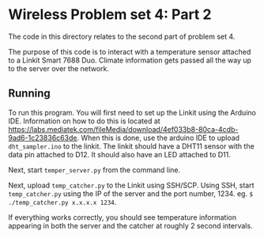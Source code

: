 # Wireless Problem set 4: Part 2
The code in this directory relates to the second part of problem set 4.

The purpose of this code is to interact with a temperature sensor attached to
a Linkit Smart 7688 Duo.  Climate information gets passed all the way up to the
server over the network.

## Running
To run this program.  You will first need to set up the Linkit using the
Arduino IDE.  Information on how to do this is located at
https://labs.mediatek.com/fileMedia/download/4ef033b8-80ca-4cdb-9ad6-1c23836c63de.
When this is done, use the arduino IDE to upload `dht_sampler.ino` to the linkit.
The linkit should have a DHT11 sensor with the data pin attached to D12.  It should
also have an LED attached to D11.

Next, start `temper_server.py` from the command line.

Next, upload `temp_catcher.py` to the Linkit using SSH/SCP.  Using SSH, start
`temp_catcher.py` using the IP of the server and the port number, 1234.
eg. `$ ./temp_catcher.py x.x.x.x 1234`.

If everything works correctly, you should see temperature information appearing
in both the server and the catcher at roughly 2 second intervals.
